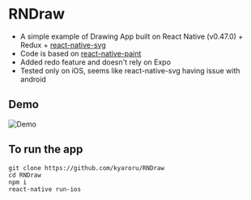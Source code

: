 # RNDraw

- A simple example of Drawing App built on React Native (v0.47.0) + Redux + [react-native-svg](https://github.com/react-native-community/react-native-svg)
- Code is based on [react-native-paint](https://github.com/maticaputti/react-native-paint)
- Added redo feature and doesn't rely on Expo
- Tested only on iOS, seems like react-native-svg having issue with android

## Demo
![Demo](http://g.recordit.co/DKp4ln5S8h.gif)

## To run the app
```
git clone https://github.com/kyaroru/RNDraw
cd RNDraw
npm i
react-native run-ios
```
